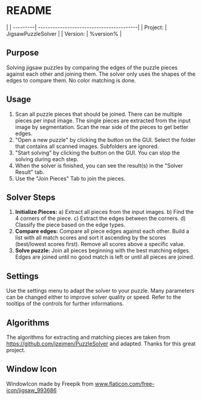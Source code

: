 # README 

|
| ---------| -----------------------------------------|
| Project: | JigsawPuzzleSolver                       |
| Version: | %version%                                |

## Purpose
Solving jigsaw puzzles by comparing the edges of the puzzle pieces against each other and joining them.
The solver only uses the shapes of the edges to compare them. No color matching is done.

## Usage
1. Scan all puzzle pieces that should be joined. There can be multiple pieces per input image. The single pieces are extracted from the input image by segmentation. Scan the rear side of the pieces to get better edges.
2. "Open a new puzzle" by clicking the button on the GUI. Select the folder that contains all scanned images. Subfolders are ignored.
3. "Start solving" by clicking the button on the GUI. You can stop the solving during each step.
4. When the solver is finished, you can see the result(s) in the "Solver Result" tab.
5. Use the "Join Pieces" Tab to join the pieces.

## Solver Steps
1. **Initialize Pieces:**
   a) Extract all pieces from the input images.
   b) Find the 4 corners of the piece.
   c) Extract the edges between the corners.
   d) Classify the piece based on the edge types.
2. **Compare edges:** Compare all piece edges against each other. Build a list with all match scores and sort it ascending by the scores (best/lowest scores first). Remove all scores above a specific value. 
3. **Solve puzzle:** Join all pieces beginning with the best matching edges. Edges are joined until no good match is left or until all pieces are joined.

## Settings
Use the settings menu to adapt the solver to your puzzle. Many parameters can be changed either to improve solver quality or speed. Refer to the tooltips of the controls for further informations.

## Algorithms
The algorithms for extracting and matching pieces are taken from https://github.com/jzeimen/PuzzleSolver and adapted.
Thanks for this great project. 

## Window Icon
WindowIcon made by Freepik from www.flaticon.com/free-icon/jigsaw_993686